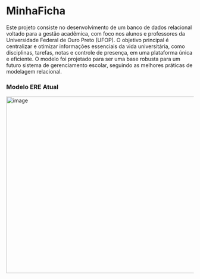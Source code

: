 # MinhaFicha
Este projeto consiste no desenvolvimento de um banco de dados relacional voltado para a gestão acadêmica, com foco nos alunos e professores da Universidade Federal de Ouro Preto (UFOP). O objetivo principal é centralizar e otimizar informações essenciais da vida universitária, como disciplinas, tarefas, notas e controle de presença, em uma plataforma única e eficiente.
O modelo foi projetado para ser uma base robusta para um futuro sistema de gerenciamento escolar, seguindo as melhores práticas de modelagem relacional.

### Modelo ERE Atual
<img width="903" height="476" alt="image" src="https://github.com/user-attachments/assets/4f55cd29-22d2-4fee-b23b-78f5118cb523" />
